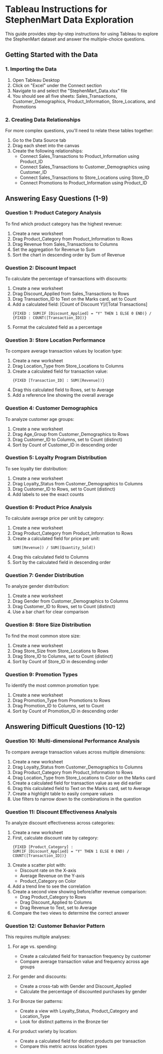 # Tableau Instructions for StephenMart Data Exploration

This guide provides step-by-step instructions for using Tableau to explore the StephenMart dataset and answer the multiple-choice questions.

## Getting Started with the Data

### 1. Importing the Data
1. Open Tableau Desktop
2. Click on "Excel" under the Connect section
3. Navigate to and select the "StephenMart_Data.xlsx" file
4. You should see all five sheets: Sales_Transactions, Customer_Demographics, Product_Information, Store_Locations, and Promotions

### 2. Creating Data Relationships
For more complex questions, you'll need to relate these tables together:

1. Go to the Data Source tab
2. Drag each sheet into the canvas
3. Create the following relationships:
   - Connect Sales_Transactions to Product_Information using Product_ID
   - Connect Sales_Transactions to Customer_Demographics using Customer_ID
   - Connect Sales_Transactions to Store_Locations using Store_ID
   - Connect Promotions to Product_Information using Product_ID

## Answering Easy Questions (1-9)

### Question 1: Product Category Analysis
To find which product category has the highest revenue:

1. Create a new worksheet
2. Drag Product_Category from Product_Information to Rows
3. Drag Revenue from Sales_Transactions to Columns
4. Set the aggregation for Revenue to Sum
5. Sort the chart in descending order by Sum of Revenue

### Question 2: Discount Impact
To calculate the percentage of transactions with discounts:

1. Create a new worksheet
2. Drag Discount_Applied from Sales_Transactions to Rows
3. Drag Transaction_ID to Text on the Marks card, set to Count
4. Add a calculated field: [Count of Discount Y]/[Total Transactions]
   ```
   {FIXED : SUM(IF [Discount_Applied] = "Y" THEN 1 ELSE 0 END)} / {FIXED : COUNT([Transaction_ID])}
   ```
5. Format the calculated field as a percentage

### Question 3: Store Location Performance
To compare average transaction values by location type:

1. Create a new worksheet
2. Drag Location_Type from Store_Locations to Columns
3. Create a calculated field for transaction value:
   ```
   {FIXED [Transaction_ID] : SUM([Revenue])}
   ```
4. Drag this calculated field to Rows, set to Average
5. Add a reference line showing the overall average

### Question 4: Customer Demographics
To analyze customer age groups:

1. Create a new worksheet
2. Drag Age_Group from Customer_Demographics to Rows
3. Drag Customer_ID to Columns, set to Count (distinct)
4. Sort by Count of Customer_ID in descending order

### Question 5: Loyalty Program Distribution
To see loyalty tier distribution:

1. Create a new worksheet
2. Drag Loyalty_Status from Customer_Demographics to Columns
3. Drag Customer_ID to Rows, set to Count (distinct)
4. Add labels to see the exact counts

### Question 6: Product Price Analysis
To calculate average price per unit by category:

1. Create a new worksheet
2. Drag Product_Category from Product_Information to Rows
3. Create a calculated field for price per unit:
   ```
   SUM([Revenue]) / SUM([Quantity_Sold])
   ```
4. Drag this calculated field to Columns
5. Sort by the calculated field in descending order

### Question 7: Gender Distribution
To analyze gender distribution:

1. Create a new worksheet
2. Drag Gender from Customer_Demographics to Columns
3. Drag Customer_ID to Rows, set to Count (distinct)
4. Use a bar chart for clear comparison

### Question 8: Store Size Distribution
To find the most common store size:

1. Create a new worksheet
2. Drag Store_Size from Store_Locations to Rows
3. Drag Store_ID to Columns, set to Count (distinct)
4. Sort by Count of Store_ID in descending order

### Question 9: Promotion Types
To identify the most common promotion type:

1. Create a new worksheet
2. Drag Promotion_Type from Promotions to Rows
3. Drag Promotion_ID to Columns, set to Count
4. Sort by Count of Promotion_ID in descending order

## Answering Difficult Questions (10-12)

### Question 10: Multi-dimensional Performance Analysis
To compare average transaction values across multiple dimensions:

1. Create a new worksheet
2. Drag Loyalty_Status from Customer_Demographics to Columns
3. Drag Product_Category from Product_Information to Rows
4. Drag Location_Type from Store_Locations to Color on the Marks card
5. Create a calculated field for transaction value as we did earlier
6. Drag this calculated field to Text on the Marks card, set to Average
7. Create a highlight table to easily compare values
8. Use filters to narrow down to the combinations in the question

### Question 11: Discount Effectiveness Analysis
To analyze discount effectiveness across categories:

1. Create a new worksheet
2. First, calculate discount rate by category:
   ```
   {FIXED [Product_Category] : 
   SUM(IF [Discount_Applied] = "Y" THEN 1 ELSE 0 END) / 
   COUNT([Transaction_ID])}
   ```
3. Create a scatter plot with:
   - Discount rate on the X-axis
   - Average Revenue on the Y-axis
   - Product_Category on Color
4. Add a trend line to see the correlation
5. Create a second view showing before/after revenue comparison:
   - Drag Product_Category to Rows
   - Drag Discount_Applied to Columns
   - Drag Revenue to Text, set to Average
6. Compare the two views to determine the correct answer

### Question 12: Customer Behavior Pattern
This requires multiple analyses:

1. For age vs. spending:
   - Create a calculated field for transaction frequency by customer
   - Compare average transaction value and frequency across age groups

2. For gender and discounts:
   - Create a cross-tab with Gender and Discount_Applied
   - Calculate the percentage of discounted purchases by gender

3. For Bronze tier patterns:
   - Create a view with Loyalty_Status, Product_Category and Location_Type
   - Look for distinct patterns in the Bronze tier

4. For product variety by location:
   - Create a calculated field for distinct products per transaction
   - Compare this metric across location types

